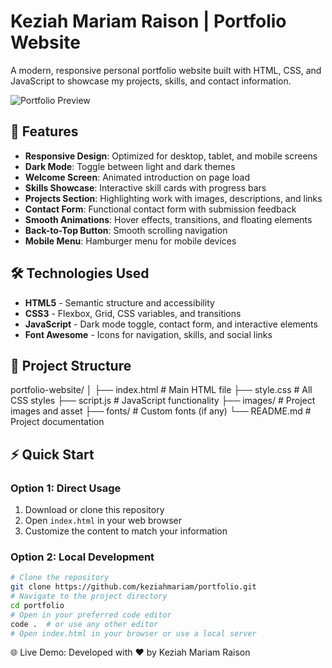 # Keziah Mariam Raison | Portfolio Website

A modern, responsive personal portfolio website built with HTML, CSS, and JavaScript to showcase my projects, skills, and contact information.

![Portfolio Preview](images/portfolio-preview.png)

## 🚀 Features

- **Responsive Design**: Optimized for desktop, tablet, and mobile screens
- **Dark Mode**: Toggle between light and dark themes
- **Welcome Screen**: Animated introduction on page load
- **Skills Showcase**: Interactive skill cards with progress bars
- **Projects Section**: Highlighting work with images, descriptions, and links
- **Contact Form**: Functional contact form with submission feedback
- **Smooth Animations**: Hover effects, transitions, and floating elements
- **Back-to-Top Button**: Smooth scrolling navigation
- **Mobile Menu**: Hamburger menu for mobile devices

## 🛠️ Technologies Used

- **HTML5** - Semantic structure and accessibility
- **CSS3** - Flexbox, Grid, CSS variables, and transitions
- **JavaScript** - Dark mode toggle, contact form, and interactive elements
- **Font Awesome** - Icons for navigation, skills, and social links

## 📂 Project Structure
portfolio-website/
│
├── index.html # Main HTML file
├── style.css # All CSS styles
├── script.js # JavaScript functionality
├── images/ # Project images and asset
├── fonts/ # Custom fonts (if any)
└── README.md # Project documentation


## ⚡ Quick Start

### Option 1: Direct Usage
1. Download or clone this repository
2. Open `index.html` in your web browser
3. Customize the content to match your information

### Option 2: Local Development
```bash
# Clone the repository
git clone https://github.com/keziahmariam/portfolio.git
# Navigate to the project directory
cd portfolio
# Open in your preferred code editor
code .  # or use any other editor
# Open index.html in your browser or use a local server
```
🌐 Live Demo: 
Developed with ❤️ by Keziah Mariam Raison
